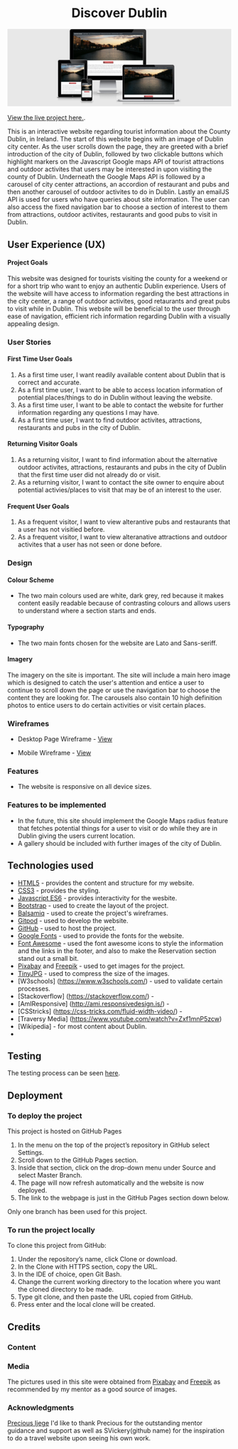 <h1 align="center">Discover Dublin</h1>

![Discover-Dublin](readme.MD-files/responsive.PNG)

[View the live project here.](https://jesson96.github.io/Discover-Dublin/).


<p>This is an interactive website regarding tourist information about the County Dublin, in Ireland. 
The start of this website begins with an image of Dublin city center. 
As the user scrolls down the page, they are greeted with a brief introduction of the city of Dublin, 
followed by two clickable buttons which highlight markers on the Javascript Google maps API 
of tourist attractions and outdoor activites that users may be interested in upon visiting the county of Dublin. 
Underneath the Google Maps API is followed by a carousel of city center attractions, an accordion of restaurant 
and pubs and then another carousel of outdoor activites to do in Dublin. 
Lastly an emailJS API is used for users who have queries about site information.
The user can also access the fixed navigation bar to choose a section of interest to them from attractions, outdoor activites, 
restaurants and good pubs to visit in Dublin.</p>

## User Experience (UX)

#### Project Goals

This website was designed for tourists visiting the county for a weekend or for a short trip who want to enjoy an authentic Dublin experience.
Users of the website will have access to information regarding the best attractions in the city center, a range of outdoor activites, good retaurants and 
great pubs to visit while in Dublin. This website will be beneficial to the user through ease of navigation, efficient rich information regarding Dublin with a visually appealing design.

  ### User Stories

#### First Time User Goals

1. As a first time user, I want readily available content about Dublin that is correct and accurate.
2. As a first time user, I want to be able to access location information of potential places/things to do in Dublin without leaving the website.
3. As a first time user, I want to  be able to contact the website for further information regarding any questions I may have.
4. As a first time user, I want to find outdoor activites, attractions, restaurants and pubs in the city of Dublin.

#### Returning Visitor Goals

1. As a returning visitor, I want to find information about the alternative outdoor activites, attractions, restaurants and pubs in the city of Dublin that the first time user did not already do or visit.
2. As a returning visitor, I want to contact the site owner to enquire about potential activies/places to visit that may be of an interest to the user.

#### Frequent User Goals

1. As a frequent visitor, I want to view alterantive pubs and restaurants that a user has not visitied before.
2. As a frequent visitor, I want to view alteranative attractions and outdoor activites that a user has not seen or done before. 

### Design

#### Colour Scheme
* The two main colours used are white, dark grey, red because it makes content easily readable because of contrasting colours and allows users to understand where a section starts and ends.

#### Typography
* The two main fonts chosen for the website are Lato and Sans-seriff.

#### Imagery
The imagery on the site is important. The site will include  a main hero image which is designed to catch the user's
 attention and entice a user to continue to scroll down the page or use the navigation bar to choose the content they are looking for.
 The carousels also contain 10 high definition photos to entice users to do certain activities or visit certain places.

### Wireframes

* Desktop Page Wireframe - [View](wireframes/desktop-wireframe.pdf)

* Mobile Wireframe - [View](wireframes/mobile-wireframe.pdf)

### Features 
* The website is responsive on all device sizes.

### Features to be implemented
* In the future, this site should implement the Google Maps radius feature that fetches potential things for a user to visit or do while they are in Dublin giving the users current location.
* A gallery should be included with further images of the city of Dublin.

##  Technologies used

- [HTML5](https://en.wikipedia.org/wiki/HTML5/) - provides the content and structure for my website.
- [CSS3](https://en.wikipedia.org/wiki/CSS/) - provides the styling.
- [Javascript ES6](https://developer.mozilla.org/en-US/docs/Web/JavaScript) - provides interactivity for the wesbite.
- [Bootstrap](https://www.getbootstrap.com/) - used to create the layout of the project.
- [Balsamiq](https://www.balsamiq.com/) - used to create the project's wireframes.
- [Gitpod](https://www.gitpod.io/) - used to develop the website.
- [GitHub](https://www.github.com/) - used to host the project.
- [Google Fonts](https://www.fonts.google.com/) - used to provide the fonts for the website.
- [Font Awesome](https://www.fontawesome.com/) - used the font awesome icons to style the information and the links in the footer, and also to make the Reservation section stand out a small bit.
- [Pixabay](https://www.pixabay.com/) and [Freepik](https://www.freepik.es/) - used to get  images for the project.
- [TinyJPG](https://www.tinyjpg.com/) - used to compress the size of the images.
- [W3schools] (https://www.w3schools.com/) - used to validate certain processes.
- [Stackoverflow] (https://stackoverflow.com/) - 
- [AmIResponsive] (http://ami.responsivedesign.is/) - 
- [CSStricks] (https://css-tricks.com/fluid-width-video/) -
- [Traversy Media] (https://www.youtube.com/watch?v=Zxf1mnP5zcw)
- [Wikipedia] - for most content about Dublin.
-

## Testing

The testing process can be seen [here](TESTING.md).

## Deployment

### To deploy the project

This project is hosted on GitHub Pages

1. In the menu on the top of the project’s repository in GitHub select Settings.
2. Scroll down to the GitHub Pages section.
3. Inside that section, click on the drop-down menu under Source and select Master Branch.
4. The page will now refresh automatically and the website is now deployed.
5. The link to the webpage is just in the GitHub Pages section down below.

Only one branch has been used for this project.

### To run the project locally

To clone this project from GitHub:

1. Under the repository’s name, click Clone or download.
2. In the Clone with HTTPS section, copy the URL.
3. In the IDE of choice, open Git Bash.
4. Change the current working directory to the location where you want the cloned directory to be made.
5. Type git clone, and then paste the URL copied from GitHub.
6. Press enter and the local clone will be created.

## Credits

### Content 



###  Media

The pictures used in this site were obtained from [Pixabay](https://pixabay.com/) and [Freepik](https://www.freepik.es/) as recommended by my mentor as a good source of images.  

###  Acknowledgments

[Precious Ijege](https://www.linkedin.com/in/precious-ijege-908a00168/?originalSubdomain=ng) I'd like to thank Precious for the outstanding mentor guidance and support as well as SVickery(github name) for the inspiration to do a travel website upon seeing his own work.
